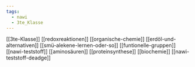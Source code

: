 ```yaml
---
tags:
  - nawi
  - 3te_Klasse
---
```

[[3te-Klasse]]
[[redoxreaktionen]]
[[organische-chemie]]
[[erdöl-und-alternativen]]
[[smü-alekene-lernen-oder-so]]
[[funtionelle-gruppen]]
[[nawi-teststoff]]
[[aminosäuren]]
[[proteinsynthese]]
[[biochemie]]
[[nawi-teststoff-deadge]]